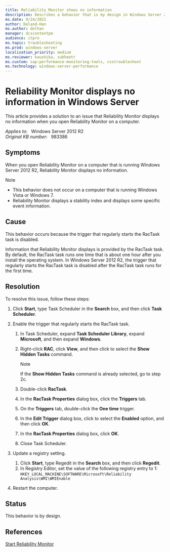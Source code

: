 ```yaml
---
title: Reliability Monitor shows no information
description: Describes a behavior that is by design in Windows Server 2008 and in Windows Server 2008 R2. This behavior causes no information to be displayed in Reliability Monitor.
ms.date: 9/24/2021
author: Deland-Han
ms.author: delhan
manager: dcscontentpm
audience: itpro
ms.topic: troubleshooting
ms.prod: windows-server
localization_priority: medium
ms.reviewer: kaushika, subheetr
ms.custom: sap:performance-monitoring-tools, csstroubleshoot
ms.technology: windows-server-performance
---
```

# Reliability Monitor displays no information in Windows Server

This article provides a solution to an issue that Reliability Monitor displays no information when you open Reliability Monitor on a computer.

_Applies to:_ &nbsp; Windows Server 2012 R2  
_Original KB number:_ &nbsp; 983386

## Symptoms

When you open Reliability Monitor on a computer that is running Windows Server 2012 R2, Reliability Monitor displays no information.

> [!NOTE]
>
> - This behavior does not occur on a computer that is running Windows Vista or Windows 7.
> - Reliability Monitor displays a stability index and displays some specific event information.

## Cause

This behavior occurs because the trigger that regularly starts the RacTask task is disabled.

Information that Reliability Monitor displays is provided by the RacTask task. By default, the RacTask task runs one time that is about one hour after you install the operating system. In Windows Server 2012 R2, the trigger that regularly starts the RacTask task is disabled after the RacTask task runs for the first time.

## Resolution

To resolve this issue, follow these steps:

1. Click **Start**, type Task Scheduler in the **Search** box, and then click **Task Scheduler**.

2. Enable the trigger that regularly starts the RacTask task.
    1. In Task Scheduler, expand **Task Scheduler Library**, expand **Microsoft**, and then expand **Windows**.
    2. Right-click **RAC**, click **View**, and then click to select the **Show Hidden Tasks** command.

        > [!NOTE]
        > If the **Show Hidden Tasks** command is already selected, go to step 2c.
    3. Double-click **RacTask**.
    4. In the **RacTask Properties** dialog box, click the **Triggers** tab.
    5. On the **Triggers** tab, double-click the **One time** trigger.
    6. In the **Edit Trigger** dialog box, click to select the **Enabled** option, and then click **OK**.
    7. In the **RacTask Properties** dialog box, click **OK**.
    8. Close Task Scheduler.

3. Update a registry setting.
    1. Click **Start**, type Regedit in the **Search** box, and then click **Regedit**.
    2. In Registry Editor, set the value of the following registry entry to 1:
        `HKEY_LOCAL_MACHINE\SOFTWARE\Microsoft\Reliability Analysis\WMI\WMIEnable`

4. Restart the computer.

## Status

This behavior is by design.

## References

[Start Reliability Monitor](/previous-versions/windows/it-pro/windows-server-2008-R2-and-2008/cc748864(v=ws.10))
